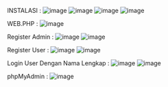 INSTALASI :
![image](https://github.com/user-attachments/assets/df7f811d-eb5a-4451-9734-a43ec31f5a83) ![image](https://github.com/user-attachments/assets/c6b7c4b1-6447-42a3-9e96-724cbda556e9)
![image](https://github.com/user-attachments/assets/a8020347-f682-45b5-a4b5-c302bcebfa09) ![image](https://github.com/user-attachments/assets/0a946c48-bc50-4dc3-acff-fc11fe25466c)

WEB.PHP :
![image](https://github.com/user-attachments/assets/28fc7f56-8bd8-4467-80c1-805df9edebeb)

Register Admin :
![image](https://github.com/user-attachments/assets/48e261a6-3f56-4e9c-b345-702fed4a426e) ![image](https://github.com/user-attachments/assets/b8d5901e-3675-49d0-bd2c-0c4cf0d9cbb1)

Register User :
![image](https://github.com/user-attachments/assets/75acded9-e1ba-49f2-9ae4-613d6ac14db4) ![image](https://github.com/user-attachments/assets/def7f1d0-9566-4897-9371-99212ba21fd0)

Login User Dengan Nama Lengkap :
![image](https://github.com/user-attachments/assets/4bce8d12-f725-436c-89d3-82652cdda383) ![image](https://github.com/user-attachments/assets/c0a0ef88-6122-40b2-9628-109e05a4b78a)

phpMyAdmin :
![image](https://github.com/user-attachments/assets/1cfe1064-5082-4d9b-a174-9bb9ba2de86c)

